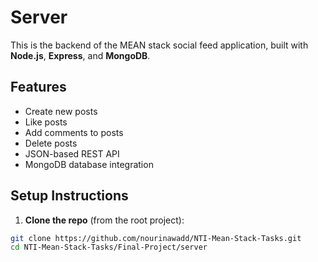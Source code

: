 # Server

This is the backend of the MEAN stack social feed application, built with **Node.js**, **Express**, and **MongoDB**.

## Features

- Create new posts
- Like posts
- Add comments to posts
- Delete posts
- JSON-based REST API
- MongoDB database integration

## Setup Instructions

1. **Clone the repo** (from the root project):

```bash
git clone https://github.com/nourinawadd/NTI-Mean-Stack-Tasks.git
cd NTI-Mean-Stack-Tasks/Final-Project/server

